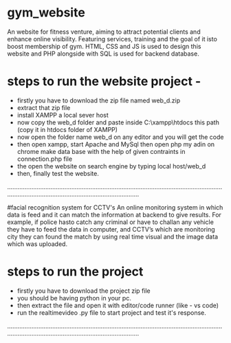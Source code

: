 # gym_website
An website for fitness venture, aiming to attract potential clients and enhance online visibility. Featuring services, training and the goal of it isto boost membership of gym. HTML, CSS and JS is used to design this website and PHP alongside with SQL is used for backend database.
# steps to run the website project -
- firstly you have to download the zip file named web_d.zip
- extract that zip file
- install XAMPP a local sever host
- now copy the web_d folder and paste inside C:\xampp\htdocs this path (copy it in htdocs folder of XAMPP)
- now open the folder name web_d on any editor and you will get the code
- then open xampp, start Apache and MySql then open php my adin on chrome make data base with the help of given contraints in connection.php file
- the open the website on search engine by typing local host/web_d
- then, finally test the website.

........................................................................................................................................................................................................

#facial recognition system for CCTV's
An online monitoring system in which data is feed and it can match the information at backend to give results. For example, if police hasto catch any criminal or have to challan any vehicle they have to feed the data in computer, and CCTV’s which are monitoring city they can found the match by using real time visual and the image data which was uploaded.

# steps to run the project
- firstly you have to download the project zip file
- you should be having python in your pc.
- then extract the file and open it with editor/code runner (like - vs code) 
- run the realtimevideo .py file to start project and test it's response.

........................................................................................................................................................................................................
